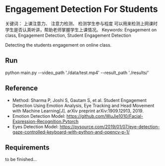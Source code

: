 # Engagement Detection For Students 
关键词： 上课注意力、 注意力检测、 检测学生参与程度
可以用来检测上网课时学生是否认真听讲，帮助老师掌握学生上课情况。
Keywords: Engagement on class, Engagement Detection, Student Engagement Detection

Detecting the students engagement on online class.
## Run
python main.py --video_path './data/test.mp4' --result_path './results/'

## Reference
* Method: Sharma P, Joshi S, Gautam S, et al. Student Engagement Detection Using Emotion Analysis, Eye Tracking and Head Movement with Machine Learning[J]. arXiv preprint arXiv:1909.12913, 2019.
* Emotion Detection Model: https://github.com/WuJie1010/Facial-Expression-Recognition.Pytorch
* Eyes Detection Model: https://pysource.com/2019/01/07/eye-detection-gaze-controlled-keyboard-with-python-and-opencv-p-1/

## Requirements
to be finished...